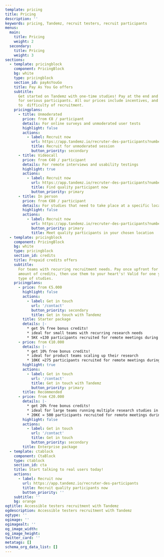 ```yaml
---
template: pricing
title: Pricing
description: ''
keywords: pricing, Tandemz, recruit testers, recruit participants
menus:
  main:
    title: Pricing
    weight: 2
  secondary:
    title: Pricing
    weight: 3
sections:
  - template: pricingblock
    component: PricingBlock
    bg: white
    type: pricingblock
    section_id: payAsYouGo
    title: Pay As You Go offers
    subtitle:
      Get started on Tandemz with one-time studies! Pay at the end and only
      for serious participants. All our prices include incentives, and scale according
      to  difficulty of recruitment.
    pricingplans:
      - title: Unmoderated
        price: from €8 / participant
        details: For online surveys and unmoderated user tests
        highlight: false
        actions:
          - label: Recruit now
            url: https://app.tandemz.io/recruter-des-participants?numberOfParticipantRequired=10&type=FIRST_CLICK_FIVE_SECONDS
            title: Recruit for unmoderated session
            button_priority: secondary
      - title: Videocall
        price: from €40 / participant
        details: For remote interviews and usability testings
        highlight: true
        actions:
          - label: Recruit now
            url: https://app.tandemz.io/recruter-des-participants?numberOfParticipantRequired=6&type=ONLINE_MEETING
            title: Find quality participant now
            button_priority: primary
      - title: In person
        price: from €80 / participant
        details: For studies that need to take place at a specific location
        highlight: false
        actions:
          - label: Recruit now
            url: https://app.tandemz.io/recruter-des-participants?numberOfParticipantRequired=6&type=PHYSICAL
            button_priority: primary
            title: Meet quality participants in your chosen location
  - template: pricingblock
    component: PricingBlock
    bg: white
    type: pricingblock
    section_id: credits
    title: Prepaid credits offers
    subtitle:
      For teams with recurring recruitment needs. Pay once upfront for a certain
      amount of credits, then use them to your heart's! Valid for one year and for all
      type of studies.
    pricingplans:
      - price: from €5.000
        highlight: false
        actions:
          - label: Get in touch
            url: '/contact'
            button_priority: secondary
            title: Get in touch with Tandemz
        title: Starter package
        details: |-
          * get 5% free bonus credits!
          * ideal for small teams with recurring research needs
          * 5K€ ≃130 participants recruited for remote meetings during the year
      - price: from €10.000
        details: |-
          * get 10% free bonus credits!
          * ideal for product teams scaling up their research
          * 10K€ ≃275 participants recruited for remote meetings during the year
        highlight: true
        actions:
          - label: Get in touch
            url: '/contact'
            title: Get in touch with Tandemz
            button_priority: primary
        title: Recommended
      - price: from €20.000
        details: |-
          * get 20% free bonus credits!
          * ideal for large teams running multiple research studies in parallel
          * 20K€ ≃ 500 participants recruited for remote meetings during the year
        highlight: false
        actions:
          - label: Get in touch
            url: '/contact'
            title: Get in touch
            button_priority: secondary
        title: Enterprise package
  - template: ctablock
    component: CtaBlock
    type: ctablock
    section_id: cta
    title: Start talking to real users today!
    actions:
      - label: Recruit now
        url: https://app.tandemz.io/recruter-des-participants
        title: Recruit quality participants now
        button_priority: ''
    subtitle: ''
    bg: orange
ogtitle: Accessible testers recruitment with Tandemz
ogdescription: Accessible testers recruitment with Tandemz
ogtype: ''
ogimage: ''
ogimagealt: ''
og_image_width:
og_image_height:
twitter_card: ''
metatags: []
schema_org_data_list: []
---
```

